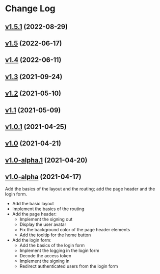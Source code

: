 # Change Log

## [v1.5.1](https://github.com/thewizardplusplus/go-exercises-frontend/tree/v1.5.1) (2022-08-29)

## [v1.5](https://github.com/thewizardplusplus/go-exercises-frontend/tree/v1.5) (2022-06-17)

## [v1.4](https://github.com/thewizardplusplus/go-exercises-frontend/tree/v1.4) (2022-06-11)

## [v1.3](https://github.com/thewizardplusplus/go-exercises-frontend/tree/v1.3) (2021-09-24)

## [v1.2](https://github.com/thewizardplusplus/go-exercises-frontend/tree/v1.2) (2021-05-10)

## [v1.1](https://github.com/thewizardplusplus/go-exercises-frontend/tree/v1.1) (2021-05-09)

## [v1.0.1](https://github.com/thewizardplusplus/go-exercises-frontend/tree/v1.0.1) (2021-04-25)

## [v1.0](https://github.com/thewizardplusplus/go-exercises-frontend/tree/v1.0) (2021-04-21)

## [v1.0-alpha.1](https://github.com/thewizardplusplus/go-exercises-frontend/tree/v1.0-alpha.1) (2021-04-20)

## [v1.0-alpha](https://github.com/thewizardplusplus/go-exercises-frontend/tree/v1.0-alpha) (2021-04-17)

Add the basics of the layout and the routing; add the page header and the login form.

- Add the basic layout
- Implement the basics of the routing
- Add the page header:
  - Implement the signing out
  - Display the user avatar
  - Fix the background color of the page header elements
  - Add the tooltip for the home button
- Add the login form:
  - Add the basics of the login form
  - Implement the logging in the login form
  - Decode the access token
  - Implement the signing in
  - Redirect authenticated users from the login form
